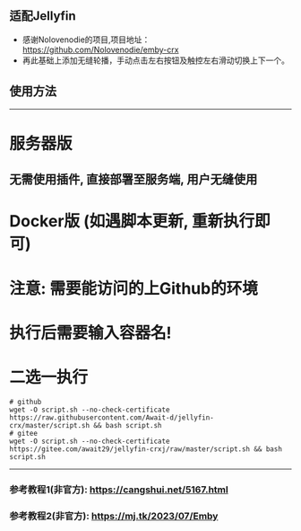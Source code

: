 ## 适配Jellyfin
- 感谢Nolovenodie的项目,项目地址：https://github.com/Nolovenodie/emby-crx
- 再此基础上添加无缝轮播，手动点击左右按钮及触控左右滑动切换上下一个。
## 使用方法
---
# 服务器版
## 无需使用插件, 直接部署至服务端, 用户无缝使用

# Docker版 (如遇脚本更新, 重新执行即可)
# 注意: 需要能访问的上Github的环境
# 执行后需要输入容器名!

# 二选一执行
```
# github
wget -O script.sh --no-check-certificate https://raw.githubusercontent.com/Await-d/jellyfin-crx/master/script.sh && bash script.sh
# gitee
wget -O script.sh --no-check-certificate https://gitee.com/await29/jellyfin-crxj/raw/master/script.sh && bash script.sh
```

---

### 参考教程1(非官方): https://cangshui.net/5167.html
### 参考教程2(非官方): https://mj.tk/2023/07/Emby
